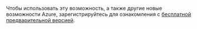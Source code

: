 Чтобы использовать эту возможность, а также другие новые возможности Azure, зарегистрируйтесь для ознакомления с [бесплатной предварительной версией](https://account.windowsazure.com/PreviewFeatures).



<!--HONumber=Nov16_HO3-->


